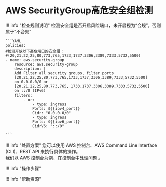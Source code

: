 # AWS SecurityGroup高危安全组检测

!!! info "检查规则说明"
    检测安全组是否开启风险端口，未开启视为“合规”，否则属于“不合规”

    ```YAML
    policies:
    #检测开放以下高危端口的安全组：
    #(20,21,22,25,80,773,765,1733,1737,3306,3389,7333,5732,5500)
    - name: aws-security-group
        resource: aws.security-group
        description: |
        Add Filter all security groups, filter ports
        [20,21,22,25,80,773,765,1733,1737,3306,3389,7333,5732,5500]
        on 0.0.0.0/0 or
        [20,21,22,25,80,773,765, 1733,1737,3306,3389,7333,5732,5500]
        on ::/0 (IPv6)
        filters:
            - or:
                - type: ingress
                Ports: ${{ipv4_port}}
                Cidr: "0.0.0.0/0"
                - type: ingress
                Ports: ${{ipv6_port}}
                CidrV6: "::/0"
        
    ```
    
!!! info "处置方案"
    您可以使用 AWS 控制台、AWS Command Line Interface (CLI)、REST API 来执行具体的操作。   
    我们以 AWS 控制台为例，在控制台中处理问题 。



!!! info "操作步骤" 





!!! info "帮助资源"
    